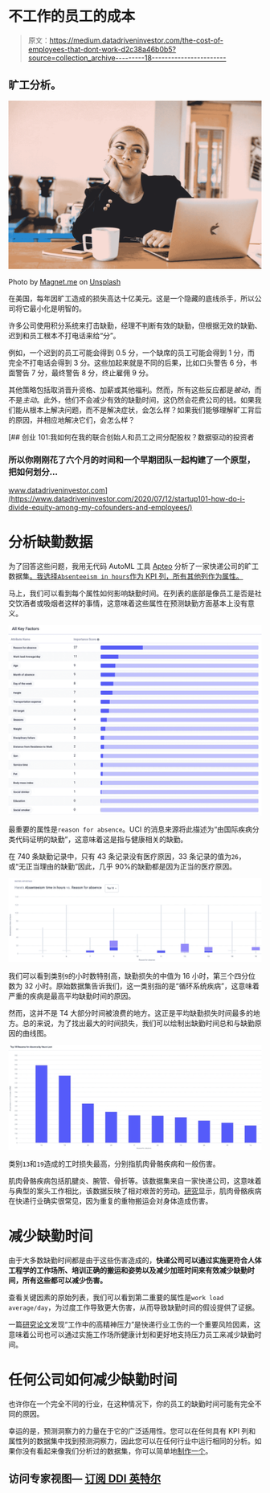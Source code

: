 # 不工作的员工的成本

> 原文：<https://medium.datadriveninvestor.com/the-cost-of-employees-that-dont-work-d2c38a46b0b5?source=collection_archive---------18----------------------->

## 旷工分析。

![](img/311c7eeac8e9a64d6d488a94609390ad.png)

Photo by [Magnet.me](https://unsplash.com/@magnetme?utm_source=medium&utm_medium=referral) on [Unsplash](https://unsplash.com?utm_source=medium&utm_medium=referral)

在美国，每年因旷工造成的损失高达十亿美元。这是一个隐藏的底线杀手，所以公司将它最小化是明智的。

许多公司使用积分系统来打击缺勤，经理不判断有效的缺勤，但根据无效的缺勤、迟到和员工根本不打电话来给“分”。

例如，一个迟到的员工可能会得到 0.5 分，一个缺席的员工可能会得到 1 分，而完全不打电话会得到 3 分。这些加起来就是不同的后果，比如口头警告 6 分，书面警告 7 分，最终警告 8 分，终止雇佣 9 分。

其他策略包括取消晋升资格、加薪或其他福利。然而，所有这些反应都是*被动*，而不是*主动*。此外，他们不会减少有效的缺勤时间，这仍然会花费公司的钱。如果我们能从根本上解决问题，而不是解决症状，会怎么样？如果我们能够理解旷工背后的原因，并相应地解决它们，会怎么样？

[](https://www.datadriveninvestor.com/2020/07/12/startup101-how-do-i-divide-equity-among-my-cofounders-and-employees/) [## 创业 101:我如何在我的联合创始人和员工之间分配股权？数据驱动的投资者

### 所以你刚刚花了六个月的时间和一个早期团队一起构建了一个原型，把如何划分…

www.datadriveninvestor.com](https://www.datadriveninvestor.com/2020/07/12/startup101-how-do-i-divide-equity-among-my-cofounders-and-employees/) 

# 分析缺勤数据

为了回答这些问题，我用无代码 AutoML 工具 [Apteo](http://apteo.co) 分析了一家快递公司的旷工数据集[。我选择`Absenteeism in hours`作为 KPI 列，所有其他列作为属性。](https://archive.ics.uci.edu/ml/datasets/Absenteeism+at+work)

马上，我们可以看到每个属性如何影响缺勤时间。在列表的底部是像员工是否是社交饮酒者或吸烟者这样的事情，这意味着这些属性在预测缺勤方面基本上没有意义。

![](img/13458865197095e9a476bba957251ee1.png)

最重要的属性是`reason for absence`。UCI 的消息来源将此描述为“由国际疾病分类代码证明的缺勤”，这意味着这是指与健康相关的缺勤。

在 740 条缺勤记录中，只有 43 条记录没有医疗原因，33 条记录的值为`26`，或“无正当理由的缺勤”因此，几乎 90%的缺勤都是因为正当的医疗原因。

![](img/15bf2a4e190661b0b3d1f5ac064af34e.png)

我们可以看到类别`9`的小时数特别高，缺勤损失的中值为 16 小时，第三个四分位数为 32 小时。原始数据集告诉我们，这一类别指的是“循环系统疾病”，这意味着严重的疾病是最高平均缺勤时间的原因。

然而，这并不是 T4 大部分时间被浪费的地方。这正是平均缺勤损失时间最多的地方。总的来说，为了找出最大的时间损失，我们可以绘制出缺勤时间总和与缺勤原因的曲线图。

![](img/b7c7750f6417bd7bc2882f0f8a96feb6.png)

类别`13`和`19`造成的工时损失最高，分别指肌肉骨骼疾病和一般伤害。

肌肉骨骼疾病包括肌腱炎、腕管、骨折等。该数据集来自一家快递公司，这意味着与典型的案头工作相比，该数据反映了相对艰苦的劳动。[研究](https://dl.acm.org/doi/abs/10.1145/3396743.3396797)显示，肌肉骨骼疾病在快递行业确实很常见，因为重复的重物搬运会对身体造成伤害。

# 减少缺勤时间

由于大多数缺勤时间都是由于这些伤害造成的，**快递公司可以通过实施更符合人体工程学的工作场所、培训正确的搬运和姿势以及减少加班时间来有效减少缺勤时间，所有这些都可以减少伤害。**

查看关键因素的原始列表，我们可以看到第二重要的属性是`work load average/day`，为过度工作导致更大伤害，从而导致缺勤时间的假设提供了证据。

一篇[研究论文](https://pubmed.ncbi.nlm.nih.gov/22664712/)发现“工作中的高精神压力”是快递行业工伤的一个重要风险因素，这意味着公司也可以通过实施工作场所健康计划和更好地支持压力员工来减少缺勤时间。

# 任何公司如何减少缺勤时间

也许你在一个完全不同的行业，在这种情况下，你的员工的缺勤时间可能有完全不同的原因。

幸运的是，预测洞察力的力量在于它的广泛适用性。您可以在任何具有 KPI 列和属性列的数据集中找到预测洞察力，因此您可以在任何行业中运行相同的分析。如果你没有看起来像我们分析过的数据集，你可以简单地[制作一个](https://www.apteo.co/post/how-to-create-the-best-dataset-for-predictive-insights)。

## 访问专家视图— [订阅 DDI 英特尔](https://datadriveninvestor.com/ddi-intel)